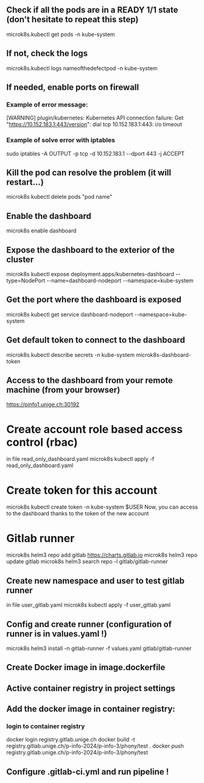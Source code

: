 ## Check if all the pods are in a READY 1/1 state (don't hesitate to repeat this step)

microk8s.kubectl get pods -n kube-system

## If not, check the logs

microk8s.kubectl logs nameofthedefectpod -n kube-system

## If needed, enable ports on firewall

### Example of error message:

[WARNING] plugin/kubernetes: Kubernetes API connection failure: Get "https://10.152.183.1:443/version": dial tcp 10.152.183.1:443: i/o timeout

### Example of solve error with iptables

sudo iptables -A OUTPUT -p tcp -d 10.152.183.1 --dport 443 -j ACCEPT

## Kill the pod can resolve the problem (it will restart...)

microk8s kubectl delete pods "pod name"

## Enable the dashboard

microk8s enable dashboard

## Expose the dashboard to the exterior of the cluster

microk8s kubectl expose deployment.apps/kubernetes-dashboard --type=NodePort --name=dashboard-nodeport --namespace=kube-system

## Get the port where the dashboard is exposed

microk8s kubectl get service dashboard-nodeport --namespace=kube-system

## Get default token to connect to the dashboard

microk8s kubectl describe secrets -n kube-system microk8s-dashboard-token

## Access to the dashboard from your remote machine (from your browser)

https://pinfo1.unige.ch:30192

# Create account role based access control (rbac)
in file read_only_dashboard.yaml
microk8s kubectl apply -f read_only_dashboard.yaml

# Create token for this account
microk8s kubectl create token -n kube-system $USER
Now, you can access to the dashboard thanks to the token of the new account

# Gitlab runner
microk8s helm3 repo add gitlab https://charts.gitlab.io
microk8s helm3 repo update gitlab
microk8s helm3 search repo -l gitlab/gitlab-runner

## Create new namespace and user to test gitlab runner
in file user_gitlab.yaml
microk8s kubectl apply -f user_gitlab.yaml

## Config and create runner (configuration of runner is in values.yaml !)
microk8s helm3 install -n <NAMESPACE> gitlab-runner -f values.yaml gitlab/gitlab-runner

## Create Docker image in image.dockerfile
## Active container registry in project settings
## Add the docker image in container registry:
### login to container registry
docker login registry.gitlab.unige.ch
docker build -t registry.gitlab.unige.ch/p-info-2024/p-info-3/phony/test .
docker push registry.gitlab.unige.ch/p-info-2024/p-info-3/phony/test

## Configure .gitlab-ci.yml and run pipeline !



